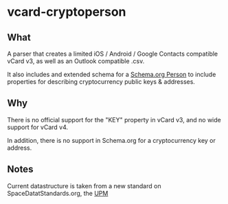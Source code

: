 # vcard-cryptoperson

## What

A parser that creates a limited iOS / Android / Google Contacts compatible vCard v3, as well as an Outlook compatible .csv.

It also includes and extended schema for a [Schema.org Person](https://schema.org/Person) to include properties for describing cryptocurrency public keys & addresses.

## Why

There is no official support for the "KEY" property in vCard v3, and no wide support for vCard v4.

In addition, there is no support in Schema.org for a cryptocurrency key or address.

## Notes

Current datastructure is taken from a new standard on SpaceDatatStandards.org, the [UPM](https://spacedatastandards.org/#/Standard/SDS-7-User-Profile-Message-(UPM))